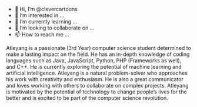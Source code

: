 - 👋 Hi, I’m @clevercartoons
- 👀 I’m interested in ...
- 🌱 I’m currently learning ...
- 💞️ I’m looking to collaborate on ...
- 📫 How to reach me ...

Atleyang is a passionate (3rd Year) computer science student determined to make a lasting impact on the field. He has an in-depth knowledge of coding languages such as Java, JavaScript, Python, PHP (Frameworks as well), and C++. He is currently exploring the potential of machine learning and artificial intelligence. Atleyang is a natural problem-solver who approaches his work with creativity and enthusiasm. He is also a great communicator and loves working with others to collaborate on complex projects. Atleyang is motivated by the potential of technology to change people’s lives for the better and is excited to be part of the computer science revolution.
<!---
clevercartoons/clevercartoons is a ✨ special ✨ repository because its `README.md` (this file) appears on your GitHub profile.
You can click the Preview link to take a look at your changes.
--->
